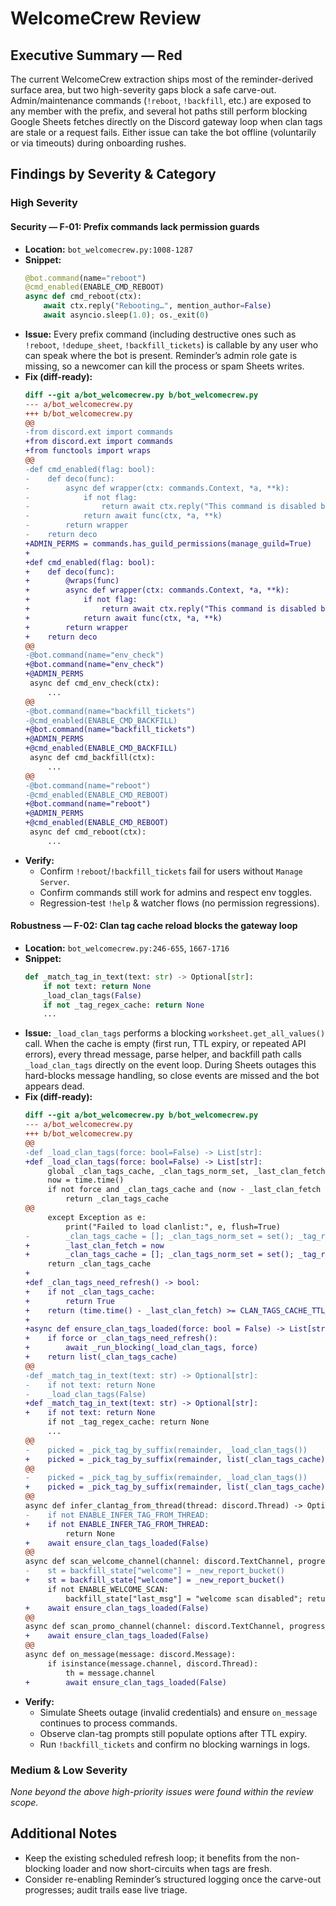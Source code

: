 # WelcomeCrew Review

## Executive Summary — **Red**
The current WelcomeCrew extraction ships most of the reminder-derived surface area, but two high-severity gaps block a safe carve-out. Admin/maintenance commands (`!reboot`, `!backfill`, etc.) are exposed to any member with the prefix, and several hot paths still perform blocking Google Sheets fetches directly on the Discord gateway loop when clan tags are stale or a request fails. Either issue can take the bot offline (voluntarily or via timeouts) during onboarding rushes.

## Findings by Severity & Category

### High Severity

#### Security — F-01: Prefix commands lack permission guards
* **Location:** `bot_welcomecrew.py:1008-1287`
* **Snippet:**
  ```py
  @bot.command(name="reboot")
  @cmd_enabled(ENABLE_CMD_REBOOT)
  async def cmd_reboot(ctx):
      await ctx.reply("Rebooting…", mention_author=False)
      await asyncio.sleep(1.0); os._exit(0)
  ```
* **Issue:** Every prefix command (including destructive ones such as `!reboot`, `!dedupe_sheet`, `!backfill_tickets`) is callable by any user who can speak where the bot is present. Reminder’s admin role gate is missing, so a newcomer can kill the process or spam Sheets writes.
* **Fix (diff-ready):**
  ```diff
  diff --git a/bot_welcomecrew.py b/bot_welcomecrew.py
  --- a/bot_welcomecrew.py
  +++ b/bot_welcomecrew.py
  @@
  -from discord.ext import commands
  +from discord.ext import commands
  +from functools import wraps
  @@
  -def cmd_enabled(flag: bool):
  -    def deco(func):
  -        async def wrapper(ctx: commands.Context, *a, **k):
  -            if not flag:
  -                return await ctx.reply("This command is disabled by env flag.", mention_author=False)
  -            return await func(ctx, *a, **k)
  -        return wrapper
  -    return deco
  +ADMIN_PERMS = commands.has_guild_permissions(manage_guild=True)
  +
  +def cmd_enabled(flag: bool):
  +    def deco(func):
  +        @wraps(func)
  +        async def wrapper(ctx: commands.Context, *a, **k):
  +            if not flag:
  +                return await ctx.reply("This command is disabled by env flag.", mention_author=False)
  +            return await func(ctx, *a, **k)
  +        return wrapper
  +    return deco
  @@
  -@bot.command(name="env_check")
  +@bot.command(name="env_check")
  +@ADMIN_PERMS
   async def cmd_env_check(ctx):
       ...
  @@
  -@bot.command(name="backfill_tickets")
  -@cmd_enabled(ENABLE_CMD_BACKFILL)
  +@bot.command(name="backfill_tickets")
  +@ADMIN_PERMS
  +@cmd_enabled(ENABLE_CMD_BACKFILL)
   async def cmd_backfill(ctx):
       ...
  @@
  -@bot.command(name="reboot")
  -@cmd_enabled(ENABLE_CMD_REBOOT)
  +@bot.command(name="reboot")
  +@ADMIN_PERMS
  +@cmd_enabled(ENABLE_CMD_REBOOT)
   async def cmd_reboot(ctx):
       ...
  ```
* **Verify:**
  - Confirm `!reboot`/`!backfill_tickets` fail for users without `Manage Server`.
  - Confirm commands still work for admins and respect env toggles.
  - Regression-test `!help` & watcher flows (no permission regressions).

#### Robustness — F-02: Clan tag cache reload blocks the gateway loop
* **Location:** `bot_welcomecrew.py:246-655`, `1667-1716`
* **Snippet:**
  ```py
  def _match_tag_in_text(text: str) -> Optional[str]:
      if not text: return None
      _load_clan_tags(False)
      if not _tag_regex_cache: return None
      ...
  ```
* **Issue:** `_load_clan_tags` performs a blocking `worksheet.get_all_values()` call. When the cache is empty (first run, TTL expiry, or repeated API errors), every thread message, parse helper, and backfill path calls `_load_clan_tags` directly on the event loop. During Sheets outages this hard-blocks message handling, so close events are missed and the bot appears dead.
* **Fix (diff-ready):**
  ```diff
  diff --git a/bot_welcomecrew.py b/bot_welcomecrew.py
  --- a/bot_welcomecrew.py
  +++ b/bot_welcomecrew.py
  @@
  -def _load_clan_tags(force: bool=False) -> List[str]:
  +def _load_clan_tags(force: bool=False) -> List[str]:
       global _clan_tags_cache, _clan_tags_norm_set, _last_clan_fetch, _tag_regex_cache
       now = time.time()
       if not force and _clan_tags_cache and (now - _last_clan_fetch < CLAN_TAGS_CACHE_TTL_SEC):
           return _clan_tags_cache
  @@
       except Exception as e:
           print("Failed to load clanlist:", e, flush=True)
  -        _clan_tags_cache = []; _clan_tags_norm_set = set(); _tag_regex_cache = None
  +        _last_clan_fetch = now
  +        _clan_tags_cache = []; _clan_tags_norm_set = set(); _tag_regex_cache = None
       return _clan_tags_cache
  +
  +def _clan_tags_need_refresh() -> bool:
  +    if not _clan_tags_cache:
  +        return True
  +    return (time.time() - _last_clan_fetch) >= CLAN_TAGS_CACHE_TTL_SEC
  +
  +async def ensure_clan_tags_loaded(force: bool = False) -> List[str]:
  +    if force or _clan_tags_need_refresh():
  +        await _run_blocking(_load_clan_tags, force)
  +    return list(_clan_tags_cache)
  @@
  -def _match_tag_in_text(text: str) -> Optional[str]:
  -    if not text: return None
  -    _load_clan_tags(False)
  +def _match_tag_in_text(text: str) -> Optional[str]:
  +    if not text: return None
       if not _tag_regex_cache: return None
       ...
  @@
  -    picked = _pick_tag_by_suffix(remainder, _load_clan_tags())
  +    picked = _pick_tag_by_suffix(remainder, list(_clan_tags_cache))
  @@
  -    picked = _pick_tag_by_suffix(remainder, _load_clan_tags())
  +    picked = _pick_tag_by_suffix(remainder, list(_clan_tags_cache))
  @@
  async def infer_clantag_from_thread(thread: discord.Thread) -> Optional[str]:
  -    if not ENABLE_INFER_TAG_FROM_THREAD:
  +    if not ENABLE_INFER_TAG_FROM_THREAD:
           return None
  +    await ensure_clan_tags_loaded(False)
  @@
  async def scan_welcome_channel(channel: discord.TextChannel, progress_cb=None):
  -    st = backfill_state["welcome"] = _new_report_bucket()
  +    st = backfill_state["welcome"] = _new_report_bucket()
       if not ENABLE_WELCOME_SCAN:
           backfill_state["last_msg"] = "welcome scan disabled"; return
  +    await ensure_clan_tags_loaded(False)
  @@
  async def scan_promo_channel(channel: discord.TextChannel, progress_cb=None):
  +    await ensure_clan_tags_loaded(False)
  @@
  async def on_message(message: discord.Message):
       if isinstance(message.channel, discord.Thread):
           th = message.channel
  +        await ensure_clan_tags_loaded(False)
  ```
* **Verify:**
  - Simulate Sheets outage (invalid credentials) and ensure `on_message` continues to process commands.
  - Observe clan-tag prompts still populate options after TTL expiry.
  - Run `!backfill_tickets` and confirm no blocking warnings in logs.

### Medium & Low Severity
_None beyond the above high-priority issues were found within the review scope._

## Additional Notes
- Keep the existing scheduled refresh loop; it benefits from the non-blocking loader and now short-circuits when tags are fresh.
- Consider re-enabling Reminder’s structured logging once the carve-out progresses; audit trails ease live triage.

